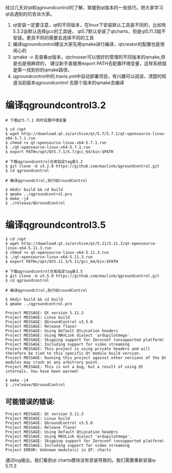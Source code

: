 经过几天对qt和qgroundcontrol的了解，掌握到qt版本的一些技巧。把大家学习qt会遇到的坑告诉大家。

1. qt安装一定要注意，qt的不同版本，在linux下安装默认工具是不同的，比如有5.3.2会默认选择gcc的工具链，
   qt5.7默认安装了qtcharts，但是qt5.11.3就不安装。更具不同的需要去选择不同的工具
2. 编译qgroundcontrol建议大家先用qmake进行编译，qtcreator的配置也是很闹心的
3. qmake -v 去查看qt版本，qtchooser可以很好的管理的不同版本的qmake,但是也是很麻烦的，
   建议新手直接用export PATH去配置环境变量，这样系统就是第一找到你的qmake路径，
4. qgroundcontrol中的.travis.yml中自动部署项目，有兴趣可以阅读，清楚的知道当前版本qgroundcontrol
  去那个版本的qmake去编译

# 编译qgroundcontrol3.2
``` 
# 下载qt5.7.1 同时设置环境变量

$ cd /opt
$ wget http://download.qt.io/archive/qt/5.7/5.7.1/qt-opensource-linux-x64-5.7.1.run
$ chmod +x qt-opensource-linux-x64-5.7.1.run
$ ./qt-opensource-linux-x64-5.7.1.run
$ export PATH=/opt/Qt5.7.1/5.7/gcc_64/bin:$PATH

# 下载qgroundcontrol仓库指定tag是3.2
$ git clone -b v3.2.0 https://github.com/mavlink/qgroundcontrol.git
$ cd qgroundcontrol

# 编译qgroundctrol,执行QGroundControl

$ mkdir build && cd build
$ qmake ../qgroundcontrol.pro 
$ make -j4
$ ./release/QGroundControl 

```

# 编译qgroundcontrol3.5

``` 
$ cd /opt
$ wget http://download.qt.io/archive/qt/5.11/5.11.3/qt-opensource-linux-x64-5.11.3.run
$ chmod +x qt-opensource-linux-x64-5.11.3.run
$ ./qt-opensource-linux-x64-5.11.3.run
$ export PATH=/opt/Qt5.11.3/5.11/gcc_64/bin:$PATH

# 下载qgroundcontrol仓库指定tag是3.5
$ git clone -b v3.5.0 https://github.com/mavlink/qgroundcontrol.git
$ cd qgroundcontrol

# 编译qgroundctrol,执行QGroundControl

$ mkdir build && cd build
$ qmake ../qgroundcontrol.pro

Project MESSAGE: Qt version 5.11.3
Project MESSAGE: Linux build
Project MESSAGE: QGroundControl v3.5.0
Project MESSAGE: Release flavor
Project MESSAGE: Using Default QtLocation headers
Project MESSAGE: Using MAVLink dialect 'ardupilotmega'.
Project MESSAGE: Skipping support for Zeroconf (unsupported platform)
Project MESSAGE: Including support for video streaming
Project MESSAGE: This project is using private headers and will therefore be tied to this specific Qt module build version.
Project MESSAGE: Running this project against other versions of the Qt modules may crash at any arbitrary point.
Project MESSAGE: This is not a bug, but a result of using Qt internals. You have been warned!

$ make -j4
$ ./release/QGroundControl 

```

## 可能错误的错误:
```
Project MESSAGE: Qt version 5.11.3
Project MESSAGE: Linux build
Project MESSAGE: QGroundControl v3.5.0
Project MESSAGE: Release flavor
Project MESSAGE: Using Default QtLocation headers
Project MESSAGE: Using MAVLink dialect 'ardupilotmega'.
Project MESSAGE: Skipping support for Zeroconf (unsupported platform)
Project MESSAGE: Including support for video streaming
Project ERROR: Unknown module(s) in QT: charts
``` 
通过log输出，我们看到qt charts模块没有安装导致的。我们需要重新安装q-5.11.3

